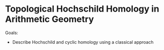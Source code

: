 # Topological Hochschild Homology  in Arithmetic Geometry

Goals:
- Describe Hochschild and cyclic homology using a classical approach